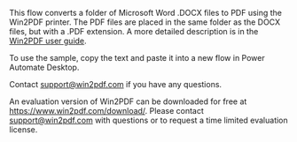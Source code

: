 This flow converts a folder of Microsoft Word .DOCX files to PDF using the Win2PDF printer. The PDF files are placed in the same folder as the DOCX files, but with a .PDF extension.  A more detailed description is in the [Win2PDF user guide](https://www.win2pdf.com/doc/word-to-pdf-power-automate-desktop.html).

To use the sample, copy the text and paste it into a new flow in Power Automate Desktop.

Contact support@win2pdf.com if you have any questions.
 
An evaluation version of Win2PDF can be downloaded for free at https://www.win2pdf.com/download/. Please contact support@win2pdf.com with questions or to request a time limited evaluation license.
